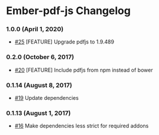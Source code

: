 # Ember-pdf-js Changelog

### 1.0.0 (April 1, 2020)
- [#25](https://github.com/smith-carson/ember-pdf-js/pull/25) [FEATURE] Upgrade pdfjs to 1.9.489

### 0.2.0 (October 6, 2017)
- [#20](https://github.com/smith-carson/ember-pdf-js/pull/20) [FEATURE] Include pdfjs from npm instead of bower

### 0.1.14 (August 8, 2017)
- [#19](https://github.com/smith-carson/ember-pdf-js/pull/19) Update dependencies

### 0.1.13 (August 1, 2017)
- [#16](https://github.com/smith-carson/ember-pdf-js/pull/16) Make dependencies less strict for required addons
